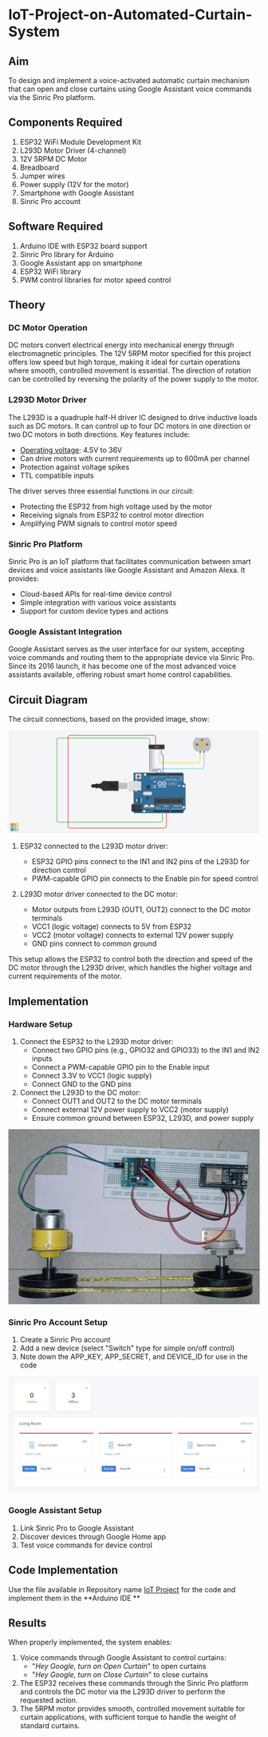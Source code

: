 # IoT-Project-on-Automated-Curtain-System

## Aim
To design and implement a voice-activated automatic curtain mechanism that can open and close curtains using Google Assistant voice commands via the Sinric Pro platform.

## Components Required
1. ESP32 WiFi Module Development Kit
2. L293D Motor Driver (4-channel)
3. 12V 5RPM DC Motor
4. Breadboard
5. Jumper wires
6. Power supply (12V for the motor)
7. Smartphone with Google Assistant
8. Sinric Pro account

## Software Required
1. Arduino IDE with ESP32 board support
2. Sinric Pro library for Arduino
3. Google Assistant app on smartphone
4. ESP32 WiFi library
5. PWM control libraries for motor speed control


## Theory
### DC Motor Operation
DC motors convert electrical energy into mechanical energy through electromagnetic principles. The 12V 5RPM motor specified for this project offers low speed but high torque, making it ideal for curtain operations where smooth, controlled movement is essential. The direction of rotation can be controlled by reversing the polarity of the power supply to the motor.
### L293D Motor Driver
The L293D is a quadruple half-H driver IC designed to drive inductive loads such as DC motors. It can control up to four DC motors in one direction or two DC motors in both directions. Key features include:

- <ins>Operating voltage</ins>: 4.5V to 36V
- Can drive motors with current requirements up to 600mA per channel
- Protection against voltage spikes
- TTL compatible inputs

The driver serves three essential functions in our circuit:
- Protecting the ESP32 from high voltage used by the motor
- Receiving signals from ESP32 to control motor direction
- Amplifying PWM signals to control motor speed
### Sinric Pro Platform
Sinric Pro is an IoT platform that facilitates communication between smart devices and voice assistants like Google Assistant and Amazon Alexa. It provides:
- Cloud-based APIs for real-time device control
- Simple integration with various voice assistants
- Support for custom device types and actions
### Google Assistant Integration
Google Assistant serves as the user interface for our system, accepting voice commands and routing them to the appropriate device via Sinric Pro. Since its 2016 launch, it has become one of the most advanced voice assistants available, offering robust smart home control capabilities.

## Circuit Diagram
The circuit connections, based on the provided image, show:

![TinkerCAD Image of Circuit Designed](https://github.com/PrateekRaj8125/IoT-Project-on-Automated-Curtain-System/blob/main/assets/Funky%20Allis-Kieran.png?raw=true)

1. ESP32 connected to the L293D motor driver:
   - ESP32 GPIO pins connect to the IN1 and IN2 pins of the L293D for direction control
   - PWM-capable GPIO pin connects to the Enable pin for speed control
  
2. L293D motor driver connected to the DC motor:
   - Motor outputs from L293D (OUT1, OUT2) connect to the DC motor terminals
   - VCC1 (logic voltage) connects to 5V from ESP32
   - VCC2 (motor voltage) connects to external 12V power supply
   - GND pins connect to common ground

This setup allows the ESP32 to control both the direction and speed of the DC motor through the L293D driver, which handles the higher voltage and current requirements of the motor.

## Implementation
### Hardware Setup
1. Connect the ESP32 to the L293D motor driver:
   - Connect two GPIO pins (e.g., GPIO32 and GPIO33) to the IN1 and IN2 inputs
   - Connect a PWM-capable GPIO pin to the Enable input
   - Connect 3.3V to VCC1 (logic supply)
   - Connect GND to the GND pins
2. Connect the L293D to the DC motor:
   - Connect OUT1 and OUT2 to the DC motor terminals
   - Connect external 12V power supply to VCC2 (motor supply)
   - Ensure common ground between ESP32, L293D, and power supply

![Physical Image](https://github.com/PrateekRaj8125/IoT-Project-on-Automated-Curtain-System/blob/main/assets/physical_image.jpg?raw=true)

### Sinric Pro Account Setup
1. Create a Sinric Pro account
2. Add a new device (select "Switch" type for simple on/off control)
3. Note down the APP_KEY, APP_SECRET, and DEVICE_ID for use in the code

![Sinric Pro](https://github.com/PrateekRaj8125/IoT-Project-on-Automated-Curtain-System/blob/main/assets/Sinric_Pro.png?raw=true)

### Google Assistant Setup
1. Link Sinric Pro to Google Assistant
2. Discover devices through Google Home app
3. Test voice commands for device control

## Code Implementation
Use the file available in Repository name [IoT Project](https://github.com/PrateekRaj8125/IoT-Project-on-Automated-Curtain-System/tree/main/IoT_Project) for the code and implement them in the **Arduino IDE
**

## Results
When properly implemented, the system enables:
1. Voice commands through Google Assistant to control curtains:
   - "*Hey Google, turn on Open Curtain*" to open curtains
   - "*Hey Google, turn on Close Curtain*" to close curtains
2. The ESP32 receives these commands through the Sinric Pro platform and controls the DC motor via the L293D driver to perform the requested action.
3. The 5RPM motor provides smooth, controlled movement suitable for curtain applications, with sufficient torque to handle the weight of standard curtains.
